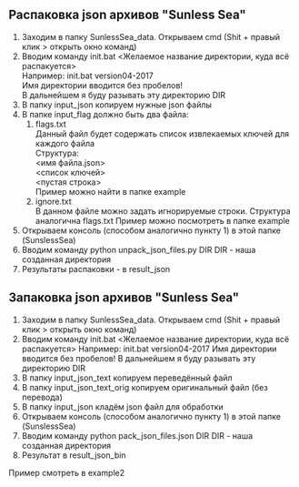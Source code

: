 ## Распаковка json архивов "Sunless Sea"

1. Заходим в папку SunlessSea_data. Открываем cmd (Shit + правый клик > открыть окно команд)
2. Вводим команду init.bat <Желаемое название директории, куда всё распакуется>  
    Например: init.bat version04-2017  
    Имя директории вводится без пробелов!  
    В дальнейшем я буду разывать эту директорию DIR  
3. В папку input_json копируем нужные json файлы
4. В папке input_flag должно быть два файла:  
    1. flags.txt  
        Данный файл будет содержать список извлекаемых ключей для каждого файла  
        Структура:  
                <имя файла.json>  
                <список ключей>  
                <пустая строка>  
        Пример можно найти в папке example
    2. ignore.txt  
        В данном файле можно задать игнорируемые строки. Структура аналогична flags.txt
        Пример можно посмотреть в папке example
5. Открываем консоль (способом аналогично пункту 1) в этой папке (SunslessSea)
6. Вводим команду python unpack_json_files.py DIR
    DIR - наша созданная директория
7. Результаты распаковки - в result_json

## Запаковка json архивов "Sunless Sea"
1. Заходим в папку SunlessSea_data. Открываем cmd (Shit + правый клик > открыть окно команд)
2. Вводим команду init.bat <Желаемое название директории, куда всё распакуется>
    Например: init.bat version04-2017
    Имя директории вводится без пробелов!
    В дальнейшем я буду разывать эту директорию DIR
3. В папку input_json_text копируем переведённый файл
4. В папку input_json_text_orig копируем оригинальный файл (без перевода)
5. В папку input_json кладём json файл для обработки
6. Открываем консоль (способом аналогично пункту 1) в этой папке (SunslessSea)
7. Вводим команду python pack_json_files.json DIR
    DIR - наша созданная директория
8. Результат в result_json_bin

Пример смотреть в example2